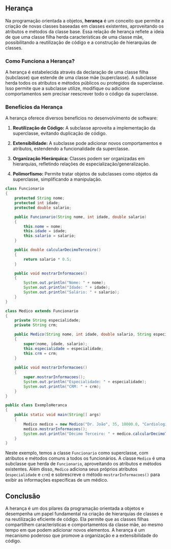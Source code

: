## Herança

Na programação orientada a objetos, **herança** é um conceito que permite a criação de novas classes baseadas em classes existentes, aproveitando os atributos e métodos da classe base. Essa relação de herança reflete a ideia de que uma classe filha herda características de uma classe mãe, possibilitando a reutilização de código e a construção de hierarquias de classes.

### Como Funciona a Herança?

A herança é estabelecida através da declaração de uma classe filha (subclasse) que estende de uma classe mãe (superclasse). A subclasse herda todos os atributos e métodos públicos ou protegidos da superclasse. Isso permite que a subclasse utilize, modifique ou adicione comportamentos sem precisar reescrever todo o código da superclasse.

### Benefícios da Herança

A herança oferece diversos benefícios no desenvolvimento de software:

1. **Reutilização de Código:** A subclasse aproveita a implementação da superclasse, evitando duplicação de código.
    
2. **Extensibilidade:** A subclasse pode adicionar novos comportamentos e atributos, estendendo a funcionalidade da superclasse.
    
3. **Organização Hierárquica:** Classes podem ser organizadas em hierarquias, refletindo relações de especialização/generalização.
    
4. **Polimorfismo:** Permite tratar objetos de subclasses como objetos da superclasse, simplificando a manipulação.

``` java
class Funcionario 
{
    protected String nome;
    protected int idade;
    protected double salario;

    public Funcionario(String nome, int idade, double salario) 
    {
        this.nome = nome;
        this.idade = idade;
        this.salario = salario;
    }

    public double calcularDecimoTerceiro() 
    {
        return salario * 0.5;
    }

    public void mostrarInformacoes() 
    {
        System.out.println("Nome: " + nome);
        System.out.println("Idade: " + idade);
        System.out.println("Salário: " + salario);
    }
}

class Medico extends Funcionario 
{
    private String especialidade;
    private String crm;

    public Medico(String nome, int idade, double salario, String especialidade, String crm) 
    {
        super(nome, idade, salario);
        this.especialidade = especialidade;
        this.crm = crm;
    }
    
    public void mostrarInformacoes() 
    {
        super.mostrarInformacoes();
        System.out.println("Especialidade: " + especialidade);
        System.out.println("CRM: " + crm);
    }
}

public class ExemploHeranca 
{
    public static void main(String[] args) 
    {
        Medico medico = new Medico("Dr. João", 35, 10000.0, "Cardiologia", "CRM12345");
        medico.mostrarInformacoes();
        System.out.println("Décimo Terceiro: " + medico.calcularDecimoTerceiro());
    }
}
```

Neste exemplo, temos a classe `Funcionario` como superclasse, com atributos e métodos comuns a todos os funcionários. A classe `Medico` é uma subclasse que herda de `Funcionario`, aproveitando os atributos e métodos existentes. Além disso, `Medico` adiciona seus próprios atributos (`especialidade` e `crm`) e sobrescreve o método `mostrarInformacoes()` para exibir as informações específicas de um médico.

## Conclusão

A herança é um dos pilares da programação orientada a objetos e desempenha um papel fundamental na criação de hierarquias de classes e na reutilização eficiente de código. Ela permite que as classes filhas compartilhem características e comportamentos da classe mãe, ao mesmo tempo em que podem adicionar novos elementos. A herança é um mecanismo poderoso que promove a organização e a extensibilidade do código.